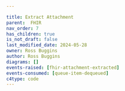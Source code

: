 ```yaml
---

title: Extract Attachment
parent:  FHIR
nav_order: 7
has_children: true
is_not_draft: false
last_modified_date: 2024-05-28
owner: Ross Buggins
author: Ross Buggins
diagrams: []
events-raised: [fhir-attachment-extracted]
events-consumed: [queue-item-dequeued]
c4type: code
---
```

